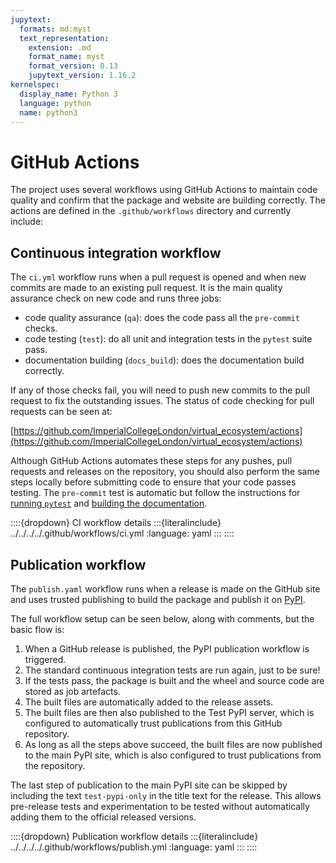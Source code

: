 ```yaml
---
jupytext:
  formats: md:myst
  text_representation:
    extension: .md
    format_name: myst
    format_version: 0.13
    jupytext_version: 1.16.2
kernelspec:
  display_name: Python 3
  language: python
  name: python3
---
```


# GitHub Actions

The project uses several workflows using GitHub Actions to maintain code quality and
confirm that the package and website are building correctly. The actions are defined in
the `.github/workflows` directory and currently include:

## Continuous integration workflow

The `ci.yml` workflow runs when a pull request is opened and when new commits are made
to an existing pull request. It is the main quality assurance check on new code and runs
three jobs:

* code quality assurance (`qa`): does the code pass all the `pre-commit` checks.
* code testing (`test`): do all unit and integration tests in the `pytest` suite pass.
* documentation building (`docs_build`): does the documentation build correctly.

If any of those checks fail, you will need to push new commits to the pull request to
fix the outstanding issues. The status of code checking for pull requests can be seen at:

[https://github.com/ImperialCollegeLondon/virtual_ecosystem/actions](https://github.com/ImperialCollegeLondon/virtual_ecosystem/actions)

Although GitHub Actions automates these steps for any pushes, pull requests and releases
on the repository, you should also perform the same steps locally before submitting code
to ensure that your code passes testing. The `pre-commit` test is automatic but follow
the instructions for [running `pytest`](./code_testing.md) and [building the
documentation](../documentation/documentation.md).

::::{dropdown} CI workflow details
:::{literalinclude} ../../../../.github/workflows/ci.yml
:language: yaml
:::
::::

## Publication workflow

The `publish.yaml` workflow runs when a release is made on the GitHub site and uses
trusted publishing to build the package and publish it on
[PyPI](https://pypi.org/project/virtual_ecosystem/).

The full workflow setup can be seen below, along with comments, but the basic flow is:

1. When a GitHub release is published, the PyPI publication workflow is triggered.
1. The standard continuous integration tests are run again, just to be sure!
1. If the tests pass, the package is built and the wheel and source code are stored as
   job artefacts.
1. The built files are automatically added to the release assets.
1. The built files are then also published to the Test PyPI server, which is configured
   to automatically trust publications from this GitHub repository.
1. As long as all the steps above succeed, the built files are now published to the
   main PyPI site, which is also configured to trust publications from the repository.

The last step of publication to the main PyPI site can be skipped by including the
text `test-pypi-only` in the title text for the release. This allows pre-release
tests and experimentation to be tested without automatically adding them to the
official released versions.

::::{dropdown} Publication workflow details
:::{literalinclude} ../../../../.github/workflows/publish.yml
:language: yaml
:::
::::
